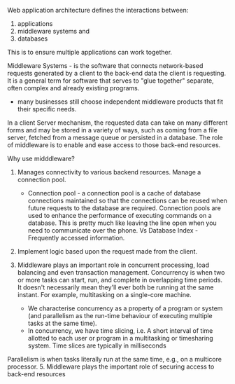 Web application architecture defines the interactions between: 

1. applications
2. middleware systems and 
3. databases 

This is to ensure multiple applications can work together.


Middleware Systems - is the software that connects network-based requests generated by a client to the back-end data the client is requesting. It is a general term for software that serves to "glue together" separate, often complex and already existing programs.


- many businesses still choose independent middleware products that fit their specific needs.

In a client Server mechanism, the requested data can take on many different forms  and may be stored in a variety of ways, such as coming from a file server, fetched from a message queue or persisted in a database. The role of middleware is to enable and ease access to those back-end resources.

Why use midddleware?
1. Manages connectivity to various backend resources. Manage a connection pool.
    - Connection pool - a connection pool is a cache of database connections maintained so that the connections can be reused when future requests to the database are required. Connection pools are used to enhance the performance of executing commands on a database. This is pretty much like leaving the line open when you need to communicate over the phone. Vs Database Index - Frequently accessed information.

2. Implement logic based upon the request made from the client.
3. Middleware plays an important role in concurrent processing, load balancing and even transaction management.
    Concurrency is when two or more tasks can start, run, and complete in overlapping time periods. It doesn't necessarily mean they'll ever both be running at the same instant. For example, multitasking on a single-core machine.
    - We characterise concurrency as a property of a program or system (and parallelism as the run-time behaviour of executing multiple tasks at the same time).
    - In concurrency, we have time slicing, i.e. A short interval of time allotted to each user or program in a multitasking or timesharing system. Time slices are typically in milliseconds

Parallelism is when tasks literally run at the same time, e.g., on a multicore processor.
5. Middleware plays the important role of securing access to back-end resources
